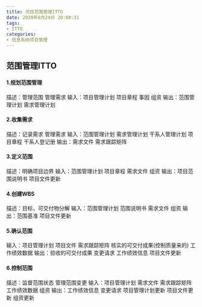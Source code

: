```yaml
---
title: 项目范围管理ITTO
date: 2020年8月24日 20:08:31
tags:
- ITTO
categories:
- 信息系统项目管理
---
```


## 范围管理ITTO

#### 1.规划范围管理

描述：管理范围 管理需求 
输入：项目管理计划 项目章程 事因 组资
输出：范围管理计划 需求管理计划

#### 2.收集需求

描述：记录需求 管理需求
输入：范围管理计划 需求管理计划 干系人管理计划 项目章程 干系人登记册
输出：需求文件 需求跟踪矩阵

#### 3.定义范围

描述：明确项目边界 
输入：范围管理计划 项目章程 需求文件 组资
输出：项目范围说明书 项目文件更新

#### 4.创建WBS

描述：目标，可交付物分解 
输入：范围管理计划 范围说明书 需求文件 组资
输出：范围基准 项目文件更新

#### 5.确认范围

输入：项目管理计划 项目文件 需求跟踪矩阵 核实的可交付成果(控制质量来的) 工作绩效数据
输出：验收的可交付成果 变更请求 工作绩效信息 项目文件更新

#### 6.控制范围

描述：监督范围状态 管理范围变更
输入：项目管理计划 需求文件 需求跟踪矩阵  工作绩效数据 组资
输出：工作绩效信息 变更请求 项目管理计划更新 项目文件更新 组资更新 

